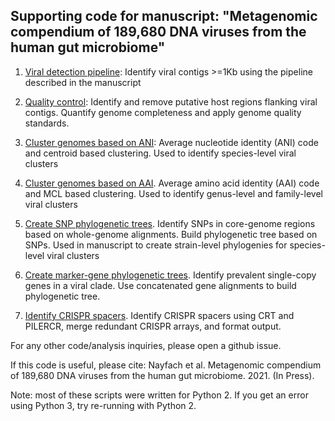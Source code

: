 ## Supporting code for manuscript: "Metagenomic compendium of 189,680 DNA viruses from the human gut microbiome"

1. [Viral detection pipeline](viral_detection_pipeline/README.md): Identify viral contigs >=1Kb using the pipeline described in the manuscript

2. [Quality control](https://bitbucket.org/berkeleylab/checkv): Identify and remove putative host regions flanking viral contigs. Quantify genome completeness and apply genome quality standards.

3. [Cluster genomes based on ANI](ani_cluster/README.md): Average nucleotide identity (ANI) code and centroid based clustering. Used to identify species-level viral clusters

4. [Cluster genomes based on AAI](aai_cluster/README.md). Average amino acid identity (AAI) code and MCL based clustering. Used to identify genus-level and family-level viral clusters

5. [Create SNP phylogenetic trees](snp_tree/README.md). Identify SNPs in core-genome regions based on whole-genome alignments. Build phylogenetic tree based on SNPs. Used in manuscript to create strain-level phylogenies for species-level viral clusters

6. [Create marker-gene phylogenetic trees](marker_gene_tree/README.md). Identify prevalent single-copy genes in a viral clade. Use concatenated gene alignments to build phylogenetic tree. 

7. [Identify CRISPR spacers](crispr_spacers/README.md). Identify CRISPR spacers using CRT and PILERCR, merge redundant CRISPR arrays, and format output.

For any other code/analysis inquiries, please open a github issue.

If this code is useful, please cite:
Nayfach et al. Metagenomic compendium of 189,680 DNA viruses from the human gut microbiome. 2021. (In Press).  

Note: most of these scripts were written for Python 2. If you get an error using Python 3, try re-running with Python 2.
